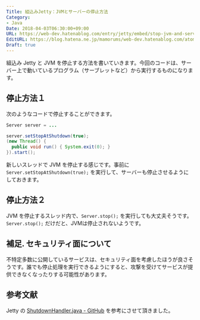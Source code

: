 ```yaml
---
Title: 組込みJetty：JVMとサーバーの停止方法
Category:
- Java
Date: 2018-04-03T06:30:00+09:00
URL: https://web-dev.hatenablog.com/entry/jetty/embed/stop-jvm-and-server
EditURL: https://blog.hatena.ne.jp/mamorums/web-dev.hatenablog.com/atom/entry/17391345971628478754
Draft: true
---
```


組込み Jetty と JVM を停止する方法を書いていきます。今回のコードは、サーバー上で動いているプログラム（サーブレットなど）から実行するものになります。


## 停止方法１
次のようなコードで停止することができます。

```java
Server server = ...

server.setStopAtShutdown(true);
(new Thread() {
  public void run() { System.exit(0); }
}).start();
```

新しいスレッドで JVM を停止する感じです。事前に `Server.setStopAtShutdown(true);` を実行して、サーバーも停止させるようにしておきます。


## 停止方法２
JVM を停止するスレッド内で、`Server.stop();` を実行しても大丈夫そうです。`Server.stop();` だけだと、JVMは停止されないようです。


## 補足. セキュリティ面について
不特定多数に公開しているサービスは、セキュリティ面を考慮したほうが良さそうです。誰でも停止処理を実行できるようにすると、攻撃を受けてサービスが提供できなくなったりする可能性があります。


## 参考文献
Jetty の [ShutdownHandler.java - GitHub](https://github.com/eclipse/jetty.project/blob/jetty-9.4.x/jetty-server/src/main/java/org/eclipse/jetty/server/handler/ShutdownHandler.java) を参考にさせて頂きました。

